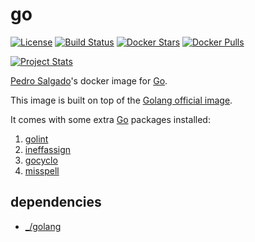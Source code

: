 # go

[![License](https://img.shields.io/badge/license-New%20BSD-blue.svg?style=flat)](https://raw.githubusercontent.com/steenzout/docker-go/master/LICENSE)
[![Build Status](https://img.shields.io/docker/build/steenzout/go.svg)](https://hub.docker.com/r/steenzout/go/builds/)
[![Docker Stars](https://img.shields.io/docker/stars/steenzout/go.svg)](https://hub.docker.com/r/steenzout/go)
[![Docker Pulls](https://img.shields.io/docker/pulls/steenzout/go.svg)](https://hub.docker.com/r/steenzout/go)

[![Project Stats](https://www.openhub.net/p/steenzout-docker-go/widgets/project_thin_badge.gif)](https://www.openhub.net/p/steenzout-docker-go/)

[Pedro Salgado][steenzout]'s docker image for [Go][go].

This image is built on top of the [Golang official image][docker_go].

It comes with some extra [Go][go] packages installed:

1. [golint][golint]
2. [ineffassign][ineffassign]
3. [gocyclo][gocyclo]
4. [misspell][misspell]


## dependencies

- [_/golang][docker_go]


[docker_go]:	https://hub.docker.com/_/golang/	"Go image"
[go]:   https://golang.org/ "Go"
[gocyclo]:  https://github.com/fzipp/gocyclo  "gocyclo"
[golint]:	https://github.com/golang/lint	"golang/lint"
[ineffassign]: https://github.com/gordonklaus/ineffassign "ineffassign"
[misspell]: https://github.com/client9/misspell "misspell"
[steenzout]:	https://github.com/steenzout	"Pedro Salgado"
